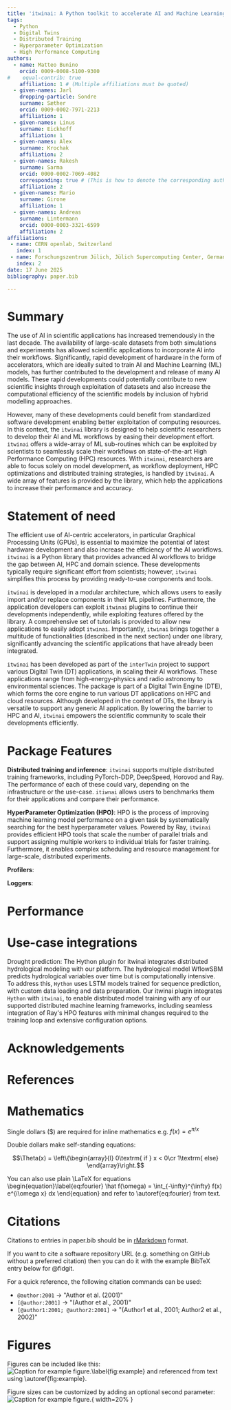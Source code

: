 ```yaml
---
title: 'itwinai: A Python toolkit to accelerate AI and Machine Learning for scientists'
tags:
  - Python
  - Digital Twins
  - Distributed Training
  - Hyperparameter Optimization
  - High Performance Computing
authors:
  - name: Matteo Bunino
    orcid: 0009-0008-5100-9300
#    equal-contrib: true
    affiliation: 1 # (Multiple affiliations must be quoted)
  - given-names: Jarl
    dropping-particle: Sondre
    surname: Sæther
    orcid: 0009-0002-7971-2213
    affiliation: 1
  - given-names: Linus
    surname: Eickhoff
    affiliation: 1
  - given-names: Alex
    surname: Krochak
    affiliation: 2
  - given-names: Rakesh
    surname: Sarma
    orcid: 0000-0002-7069-4082
    corresponding: true # (This is how to denote the corresponding author)
    affiliation: 2
  - given-names: Mario
    surname: Girone
    affiliation: 1
  - given-names: Andreas
    surname: Lintermann
    orcid: 0000-0003-3321-6599
    affiliation: 2
affiliations:
 - name: CERN openlab, Switzerland
   index: 1
 - name: Forschungszentrum Jülich, Jülich Supercomputing Center, Germany
   index: 2
date: 17 June 2025
bibliography: paper.bib

---
```


# Summary

The use of AI in scientific applications has increased tremendously in the
last decade. The availability of large-scale datasets from both simulations
and experiments has allowed scientific applications to incorporate AI into their
workflows. Significantly, rapid development of hardware in the form of
accelerators, which are ideally suited to train AI and Machine Learning (ML)
models, has further contributed to the development and release of many AI models.
These rapid developments could potentially contribute to new scientific insights
through exploitation of datasets and also increase the computational efficiency
of the scientific models by inclusion of hybrid modelling approaches.

However, many of these developments could benefit from standardized software
development enabling better exploitation of computing resources. In this context,
the `itwinai` library is designed to help scientific researchers to develop their
AI and ML workflows by easing their development effort. `itwinai` offers a wide-array
of ML sub-routines which can be exploited by scientists to seamlessly scale their
workflows on state-of-the-art High Performance Computing (HPC) resources. With
`itwinai`, researchers are able to focus solely on model development, as
workflow deployment, HPC optimizations and distributed training strategies, is
handled by `itwinai`. A wide array of features is provided by the library,
which help the applications to increase their performance and accuracy.

# Statement of need

The efficient use of AI-centric accelerators, in particular Graphical Processing
Units (GPUs), is essential to maximize the potential of latest hardware development
and also increase the efficiency of the AI workflows. `itwinai` is a Python library
that provides advanced AI workflows to bridge the gap between AI, HPC and domain
science. These developments typically require significant effort from scientists;
however, `itwinai` simplifies this process by providing ready-to-use components
and tools.

`itwinai` is developed in a modular architecture, which allows users to easily import
and/or replace components in their ML pipelines. Furthermore, the application developers
can exploit `itwinai` plugins to continue their developments independently, while
exploiting features offered by the library. A comprehensive set of tutorials is provided
to allow new applications to easily adopt `itwinai`. Importantly, `itwinai` brings
together a multitude of functionalities (described in the next section) under one library,
significantly advancing the scientific applications that have already been integrated.

`itwinai` has been developed as part of the `interTwin` project to support various
Digital Twin (DT) applications, in scaling their AI workflows. These applications range
from high-energy-physics and radio astronomy to environmental sciences. The package is
part of a Digital Twin Engine (DTE), which forms the core engine to run various DT
applications on HPC and cloud resources. Although developed in the context of DTs, the
library is versatile to support any generic AI application. By lowering the barrier to
HPC and AI, `itwinai` empowers the scientific community to scale their developments
efficiently.

# Package Features

**Distributed training and inference**: `itwinai` supports multiple distributed training
frameworks, including PyTorch-DDP, DeepSpeed, Horovod and Ray. The performance of each of
these could vary, depending on the infrastructure or the use-case. `itiwnai` allows users
to benchmarks them for their applications and compare their performance.

**HyperParameter Optimization (HPO)**: 
HPO is the process of improving machine learning model performance on a given task by
systematically searching for the best hyperparameter values. Powered by Ray, `itwinai`
provides efficient HPO tools that scale the number of parallel trials and support
assigning multiple workers to individual trials for faster training. Furthermore, it
enables complex scheduling and resource management for large-scale, distributed
experiments.

**Profilers**:

**Loggers**:

# Performance

# Use-case integrations

Drought prediction: The Hython plugin for itwinai integrates distributed hydrological
modeling with our platform. The hydrological model WflowSBM predicts hydrological
variables over time but is computationally intensive. To address this, `Hython` uses
LSTM models trained for sequence prediction, with custom data loading and data preparation.
Our itwinai plugin integrates `Hython` with `itwinai`, to enable distributed model training
with any of our supported distributed machine learning frameworks, including seamless
integration of Ray's HPO features with minimal changes required to the training loop and
extensive configuration options.

# Acknowledgements

# References

# Mathematics

Single dollars ($) are required for inline mathematics e.g. $f(x) = e^{\pi/x}$

Double dollars make self-standing equations:

$$\Theta(x) = \left\{\begin{array}{l}
0\textrm{ if } x < 0\cr
1\textrm{ else}
\end{array}\right.$$

You can also use plain \LaTeX for equations
\begin{equation}\label{eq:fourier}
\hat f(\omega) = \int_{-\infty}^{\infty} f(x) e^{i\omega x} dx
\end{equation}
and refer to \autoref{eq:fourier} from text.

# Citations

Citations to entries in paper.bib should be in
[rMarkdown](http://rmarkdown.rstudio.com/authoring_bibliographies_and_citations.html)
format.

If you want to cite a software repository URL (e.g. something on GitHub without a preferred
citation) then you can do it with the example BibTeX entry below for @fidgit.

For a quick reference, the following citation commands can be used:
- `@author:2001`  ->  "Author et al. (2001)"
- `[@author:2001]` -> "(Author et al., 2001)"
- `[@author1:2001; @author2:2001]` -> "(Author1 et al., 2001; Author2 et al., 2002)"

# Figures

Figures can be included like this:
![Caption for example figure.\label{fig:example}](figure.png)
and referenced from text using \autoref{fig:example}.

Figure sizes can be customized by adding an optional second parameter:
![Caption for example figure.](figure.png){ width=20% }
